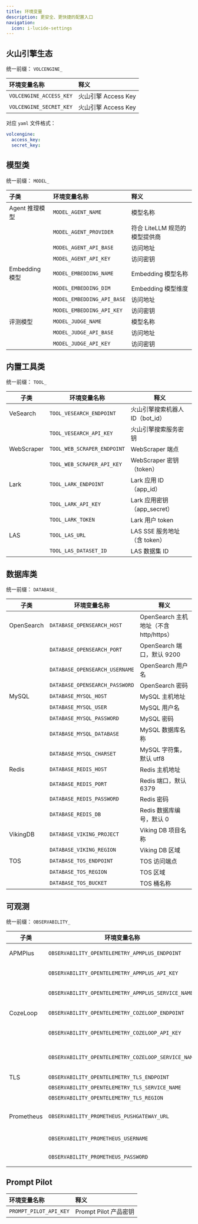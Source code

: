 ```yaml
---
title: 环境变量
description: 更安全、更快捷的配置入口
navigation:
  icon: i-lucide-settings
---
```


## 火山引擎生态

统一前缀： `VOLCENGINE_`

| 环境变量名称 | 释义 |
| :- | :- |
| `VOLCENGINE_ACCESS_KEY` | 火山引擎 Access Key |
| `VOLCENGINE_SECRET_KEY` | 火山引擎 Access Key |

对应 `yaml` 文件格式：

```yaml [config.yaml]
volcengine:
  access_key:
  secret_key:
```

## 模型类

统一前缀： `MODEL_`

| 子类 | 环境变量名称 | 释义 |
| :- | :- | :- |
| Agent 推理模型 | `MODEL_AGENT_NAME` | 模型名称 |
| | `MODEL_AGENT_PROVIDER` | 符合 LiteLLM 规范的模型提供商 |
| | `MODEL_AGENT_API_BASE` | 访问地址 |
| | `MODEL_AGENT_API_KEY` | 访问密钥 |
| Embedding 模型 | `MODEL_EMBEDDING_NAME` | Embedding 模型名称 |
| | `MODEL_EMBEDDING_DIM` | Embedding 模型维度 |
| | `MODEL_EMBEDDING_API_BASE` | 访问地址 |
| | `MODEL_EMBEDDING_API_KEY` | 访问密钥 |
| 评测模型 | `MODEL_JUDGE_NAME` | 模型名称 |
| | `MODEL_JUDGE_API_BASE` | 访问地址 |
| | `MODEL_JUDGE_API_KEY` | 访问密钥 |

## 内置工具类

统一前缀： `TOOL_`

| 子类       | 环境变量名称           | 释义 |
| ---------- | ---------------------- | ---- |
| VeSearch   | `TOOL_VESEARCH_ENDPOINT` | 火山引擎搜索机器人 ID（bot_id） |
|            | `TOOL_VESEARCH_API_KEY`  | 火山引擎搜索服务密钥 |
| WebScraper | `TOOL_WEB_SCRAPER_ENDPOINT` | WebScraper 端点 |
|            | `TOOL_WEB_SCRAPER_API_KEY`  | WebScraper 密钥（token） |
| Lark       | `TOOL_LARK_ENDPOINT`    | Lark 应用 ID（app_id） |
|            | `TOOL_LARK_API_KEY`     | Lark 应用密钥（app_secret） |
|            | `TOOL_LARK_TOKEN`       | Lark 用户 token |
| LAS        | `TOOL_LAS_URL`          | LAS SSE 服务地址（含 token） |
|            | `TOOL_LAS_DATASET_ID`   | LAS 数据集 ID |

## 数据库类

统一前缀： `DATABASE_`

| 子类      | 环境变量名称                                | 释义 |
| --------- | ------------------------------------------- | ---- |
| OpenSearch | `DATABASE_OPENSEARCH_HOST`                 | OpenSearch 主机地址（不含 http/https） |
|           | `DATABASE_OPENSEARCH_PORT`                  | OpenSearch 端口，默认 9200 |
|           | `DATABASE_OPENSEARCH_USERNAME`              | OpenSearch 用户名 |
|           | `DATABASE_OPENSEARCH_PASSWORD`              | OpenSearch 密码 |
| MySQL     | `DATABASE_MYSQL_HOST`                       | MySQL 主机地址 |
|           | `DATABASE_MYSQL_USER`                       | MySQL 用户名 |
|           | `DATABASE_MYSQL_PASSWORD`                   | MySQL 密码 |
|           | `DATABASE_MYSQL_DATABASE`                   | MySQL 数据库名称 |
|           | `DATABASE_MYSQL_CHARSET`                    | MySQL 字符集，默认 utf8 |
| Redis     | `DATABASE_REDIS_HOST`                       | Redis 主机地址 |
|           | `DATABASE_REDIS_PORT`                       | Redis 端口，默认 6379 |
|           | `DATABASE_REDIS_PASSWORD`                   | Redis 密码 |
|           | `DATABASE_REDIS_DB`                         | Redis 数据库编号，默认 0 |
| VikingDB  | `DATABASE_VIKING_PROJECT`                   | Viking DB 项目名称 |
|           | `DATABASE_VIKING_REGION`                    | Viking DB 区域 |
| TOS       | `DATABASE_TOS_ENDPOINT`                     | TOS 访问端点 |
|           | `DATABASE_TOS_REGION`                       | TOS 区域 |
|           | `DATABASE_TOS_BUCKET`                       | TOS 桶名称 |

## 可观测

统一前缀： `OBSERVABILITY_`

| 子类       | 环境变量名称                                        | 释义 |
| ---------- | --------------------------------------------------- | ---- |
| APMPlus    | `OBSERVABILITY_OPENTELEMETRY_APMPLUS_ENDPOINT`      | APMPlus 上报地址 |
|            | `OBSERVABILITY_OPENTELEMETRY_APMPLUS_API_KEY`       | APMPlus 鉴权密钥 |
|            | `OBSERVABILITY_OPENTELEMETRY_APMPLUS_SERVICE_NAME`  | APMPlus 服务名称 |
| CozeLoop   | `OBSERVABILITY_OPENTELEMETRY_COZELOOP_ENDPOINT`     | CozeLoop 上报地址 |
|            | `OBSERVABILITY_OPENTELEMETRY_COZELOOP_API_KEY`      | CozeLoop 鉴权密钥 |
|            | `OBSERVABILITY_OPENTELEMETRY_COZELOOP_SERVICE_NAME` | CozeLoop 服务空间 ID（space_id） |
| TLS        | `OBSERVABILITY_OPENTELEMETRY_TLS_ENDPOINT`          | TLS 上报地址 |
|            | `OBSERVABILITY_OPENTELEMETRY_TLS_SERVICE_NAME`      | TLS topic_id |
|            | `OBSERVABILITY_OPENTELEMETRY_TLS_REGION`            | TLS 区域 |
| Prometheus | `OBSERVABILITY_PROMETHEUS_PUSHGATEWAY_URL`          | Prometheus Pushgateway 地址 |
|            | `OBSERVABILITY_PROMETHEUS_USERNAME`                 | Prometheus 用户名 |
|            | `OBSERVABILITY_PROMETHEUS_PASSWORD`                 | Prometheus 密码 |

## Prompt Pilot

| 环境变量名称 | 释义 |
| :- | :- |
| `PROMPT_PILOT_API_KEY` | Prompt Pilot 产品密钥 |
